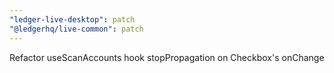 ```yaml
---
"ledger-live-desktop": patch
"@ledgerhq/live-common": patch
---
```


Refactor useScanAccounts hook
stopPropagation on Checkbox's onChange

